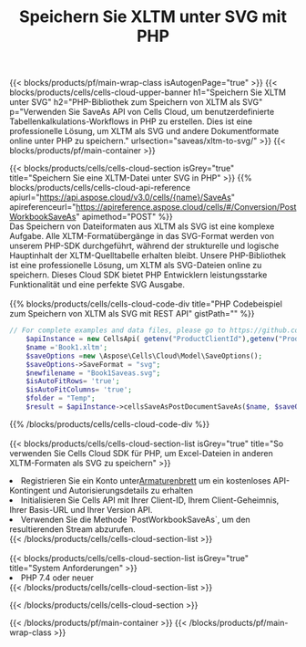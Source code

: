 ﻿---
title:  Speichern Sie XLTM unter SVG mit PHP
description:  Verwendung des Aspose.Cells Cloud SDK für PHP zum Speichern der XLTM-Formatdatei als SVG-Formatdatei.
---
{{< blocks/products/pf/main-wrap-class isAutogenPage="true" >}}
{{< blocks/products/cells/cells-cloud-upper-banner h1="Speichern Sie XLTM unter SVG" h2="PHP-Bibliothek zum Speichern von XLTM als SVG" p="Verwenden Sie SaveAs API von Cells Cloud, um benutzerdefinierte Tabellenkalkulations-Workflows in PHP zu erstellen. Dies ist eine professionelle Lösung, um XLTM als SVG und andere Dokumentformate online unter PHP zu speichern." urlsection="saveas/xltm-to-svg/" >}}
{{< blocks/products/pf/main-container >}}

{{< blocks/products/cells/cells-cloud-section isGrey="true" title="Speichern Sie eine XLTM-Datei unter SVG in PHP" >}}
{{% blocks/products/cells/cells-cloud-api-reference apiurl="https://api.aspose.cloud/v3.0/cells/{name}/SaveAs" apireferenceurl="https://apireference.aspose.cloud/cells/#/Conversion/PostWorkbookSaveAs" apimethod="POST" %}}
<br/>
Das Speichern von Dateiformaten aus XLTM als SVG ist eine komplexe Aufgabe. Alle XLTM-Formatübergänge in das SVG-Format werden von unserem PHP-SDK durchgeführt, während der strukturelle und logische Hauptinhalt der XLTM-Quelltabelle erhalten bleibt. Unsere PHP-Bibliothek ist eine professionelle Lösung, um XLTM als SVG-Dateien online zu speichern. Dieses Cloud SDK bietet PHP Entwicklern leistungsstarke Funktionalität und eine perfekte SVG Ausgabe.
<br/>
<br/>
{{% blocks/products/cells/cells-cloud-code-div title="PHP Codebeispiel zum Speichern von XLTM als SVG mit REST API" gistPath="" %}}
  
```php
// For complete examples and data files, please go to https://github.com/aspose-cells-cloud/aspose-cells-cloud-php/
    $apiInstance = new CellsApi( getenv("ProductClientId"),getenv("ProductClientSecret") );
    $name ='Book1.xltm';
    $saveOptions =new \Aspose\Cells\Cloud\Model\SaveOptions();
    $saveOptions->SaveFormat = "svg";
    $newfilename = "Book1Saveas.svg";
    $isAutoFitRows= 'true';
    $isAutoFitColumns= 'true';
    $folder = "Temp";
    $result = $apiInstance->cellsSaveAsPostDocumentSaveAs($name, $saveOptions, $newfilename,$isAutoFitRows, $isAutoFitColumns, $folder);
```
  
{{% /blocks/products/cells/cells-cloud-code-div %}}
<br/>
<br/>
{{< blocks/products/cells/cells-cloud-section-list isGrey="true" title="So verwenden Sie Cells Cloud SDK für PHP, um Excel-Dateien in anderen XLTM-Formaten als SVG zu speichern" >}}
<li> Registrieren Sie ein Konto unter<a href="https://dashboard.aspose.cloud/">Armaturenbrett</a> um ein kostenloses API-Kontingent und Autorisierungsdetails zu erhalten</li>
<li>Initialisieren Sie Cells API mit Ihrer Client-ID, Ihrem Client-Geheimnis, Ihrer Basis-URL und Ihrer Version API.</li>
<li>Verwenden Sie die Methode `PostWorkbookSaveAs`, um den resultierenden Stream abzurufen.</li>
{{< /blocks/products/cells/cells-cloud-section-list >}}
<br/>
<br/>
{{< blocks/products/cells/cells-cloud-section-list isGrey="true" title="System Anforderungen" >}}
<li>PHP 7.4 oder neuer</li>
{{< /blocks/products/cells/cells-cloud-section-list >}}

{{< /blocks/products/cells/cells-cloud-section >}}

{{< /blocks/products/pf/main-container >}}
{{< /blocks/products/pf/main-wrap-class >}}
